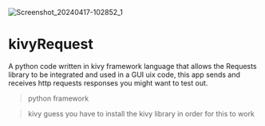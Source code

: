 ![Screenshot_20240417-102852_1](https://github.com/Bartwel27/kivyRequest/assets/81015407/83fa5392-0a4d-4ce2-abef-b9f131f279de)

# kivyRequest
A python code written in kivy framework language that allows the Requests library to be integrated and used in a GUI uix code, this app sends and receives http requests responses you might want to test out.  

> python framework

> kivy guess you have to install the kivy library in order for this to work
